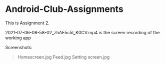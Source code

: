 # Android-Club-Assignments
This is Assignment 2.

2021-07-06-08-58-02_zhAE5c5l_K0CV.mp4 is the screen recording of the working app

Screenshots:
> Homescreen.jpg
> Feed.jpg
> Setting screen.jpg
